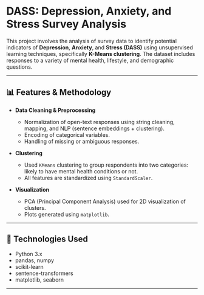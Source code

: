 # DASS: Depression, Anxiety, and Stress Survey Analysis

This project involves the analysis of survey data to identify potential indicators of **Depression**, **Anxiety**, and **Stress (DASS)** using unsupervised learning techniques, specifically **K-Means clustering**. The dataset includes responses to a variety of mental health, lifestyle, and demographic questions.

---

## 📊 Features & Methodology

- **Data Cleaning & Preprocessing**
  - Normalization of open-text responses using string cleaning, mapping, and NLP (sentence embeddings + clustering).
  - Encoding of categorical variables.
  - Handling of missing or ambiguous responses.

- **Clustering**
  - Used `KMeans` clustering to group respondents into two categories: likely to have mental health conditions or not.
  - All features are standardized using `StandardScaler`.

- **Visualization**
  - PCA (Principal Component Analysis) used for 2D visualization of clusters.
  - Plots generated using `matplotlib`.

---

## 🧠 Technologies Used

- Python 3.x
- pandas, numpy
- scikit-learn
- sentence-transformers
- matplotlib, seaborn

---

